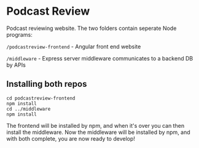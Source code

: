 # Podcast Review

Podcast reviewing website. The two folders contain seperate Node programs:

`/podcastreview-frontend` - Angular front end website

`/middleware` - Express server middleware communicates to a backend DB by APIs

## Installing both repos

```
cd podcastreview-frontend
npm install
cd ../middleware
npm install
```

The frontend will be installed by npm, and when it's over you can then install the middleware. Now the middleware will be installed by npm, and with both complete, you are now ready to develop!
